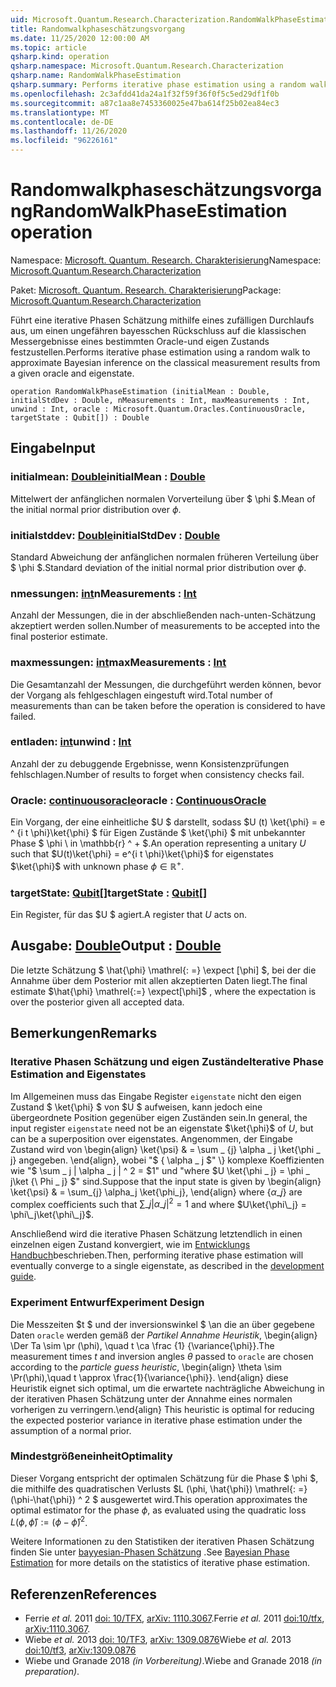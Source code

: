 ```yaml
---
uid: Microsoft.Quantum.Research.Characterization.RandomWalkPhaseEstimation
title: Randomwalkphaseschätzungsvorgang
ms.date: 11/25/2020 12:00:00 AM
ms.topic: article
qsharp.kind: operation
qsharp.namespace: Microsoft.Quantum.Research.Characterization
qsharp.name: RandomWalkPhaseEstimation
qsharp.summary: Performs iterative phase estimation using a random walk to approximate Bayesian inference on the classical measurement results from a given oracle and eigenstate.
ms.openlocfilehash: 2c3afdd41da24a1f32f59f36f0f5c5ed29df1f0b
ms.sourcegitcommit: a87c1aa8e7453360025e47ba614f25b02ea84ec3
ms.translationtype: MT
ms.contentlocale: de-DE
ms.lasthandoff: 11/26/2020
ms.locfileid: "96226161"
---
```

# <a name="randomwalkphaseestimation-operation"></a><span data-ttu-id="c146e-102">Randomwalkphaseschätzungsvorgang</span><span class="sxs-lookup"><span data-stu-id="c146e-102">RandomWalkPhaseEstimation operation</span></span>

<span data-ttu-id="c146e-103">Namespace: [Microsoft. Quantum. Research. Charakterisierung](xref:Microsoft.Quantum.Research.Characterization)</span><span class="sxs-lookup"><span data-stu-id="c146e-103">Namespace: [Microsoft.Quantum.Research.Characterization](xref:Microsoft.Quantum.Research.Characterization)</span></span>

<span data-ttu-id="c146e-104">Paket: [Microsoft. Quantum. Research. Charakterisierung](https://nuget.org/packages/Microsoft.Quantum.Research.Characterization)</span><span class="sxs-lookup"><span data-stu-id="c146e-104">Package: [Microsoft.Quantum.Research.Characterization](https://nuget.org/packages/Microsoft.Quantum.Research.Characterization)</span></span>


<span data-ttu-id="c146e-105">Führt eine iterative Phasen Schätzung mithilfe eines zufälligen Durchlaufs aus, um einen ungefähren bayesschen Rückschluss auf die klassischen Messergebnisse eines bestimmten Oracle-und eigen Zustands festzustellen.</span><span class="sxs-lookup"><span data-stu-id="c146e-105">Performs iterative phase estimation using a random walk to approximate Bayesian inference on the classical measurement results from a given oracle and eigenstate.</span></span>

```qsharp
operation RandomWalkPhaseEstimation (initialMean : Double, initialStdDev : Double, nMeasurements : Int, maxMeasurements : Int, unwind : Int, oracle : Microsoft.Quantum.Oracles.ContinuousOracle, targetState : Qubit[]) : Double
```


## <a name="input"></a><span data-ttu-id="c146e-106">Eingabe</span><span class="sxs-lookup"><span data-stu-id="c146e-106">Input</span></span>

### <a name="initialmean--double"></a><span data-ttu-id="c146e-107">initialmean: [Double](xref:microsoft.quantum.lang-ref.double)</span><span class="sxs-lookup"><span data-stu-id="c146e-107">initialMean : [Double](xref:microsoft.quantum.lang-ref.double)</span></span>

<span data-ttu-id="c146e-108">Mittelwert der anfänglichen normalen Vorverteilung über $ \phi $.</span><span class="sxs-lookup"><span data-stu-id="c146e-108">Mean of the initial normal prior distribution over $\phi$.</span></span>


### <a name="initialstddev--double"></a><span data-ttu-id="c146e-109">initialstddev: [Double](xref:microsoft.quantum.lang-ref.double)</span><span class="sxs-lookup"><span data-stu-id="c146e-109">initialStdDev : [Double](xref:microsoft.quantum.lang-ref.double)</span></span>

<span data-ttu-id="c146e-110">Standard Abweichung der anfänglichen normalen früheren Verteilung über $ \phi $.</span><span class="sxs-lookup"><span data-stu-id="c146e-110">Standard deviation of the initial normal prior distribution over $\phi$.</span></span>


### <a name="nmeasurements--int"></a><span data-ttu-id="c146e-111">nmessungen: [int](xref:microsoft.quantum.lang-ref.int)</span><span class="sxs-lookup"><span data-stu-id="c146e-111">nMeasurements : [Int](xref:microsoft.quantum.lang-ref.int)</span></span>

<span data-ttu-id="c146e-112">Anzahl der Messungen, die in der abschließenden nach-unten-Schätzung akzeptiert werden sollen.</span><span class="sxs-lookup"><span data-stu-id="c146e-112">Number of measurements to be accepted into the final posterior estimate.</span></span>


### <a name="maxmeasurements--int"></a><span data-ttu-id="c146e-113">maxmessungen: [int](xref:microsoft.quantum.lang-ref.int)</span><span class="sxs-lookup"><span data-stu-id="c146e-113">maxMeasurements : [Int](xref:microsoft.quantum.lang-ref.int)</span></span>

<span data-ttu-id="c146e-114">Die Gesamtanzahl der Messungen, die durchgeführt werden können, bevor der Vorgang als fehlgeschlagen eingestuft wird.</span><span class="sxs-lookup"><span data-stu-id="c146e-114">Total number of measurements than can be taken before the operation is considered to have failed.</span></span>


### <a name="unwind--int"></a><span data-ttu-id="c146e-115">entladen: [int](xref:microsoft.quantum.lang-ref.int)</span><span class="sxs-lookup"><span data-stu-id="c146e-115">unwind : [Int](xref:microsoft.quantum.lang-ref.int)</span></span>

<span data-ttu-id="c146e-116">Anzahl der zu debuggende Ergebnisse, wenn Konsistenzprüfungen fehlschlagen.</span><span class="sxs-lookup"><span data-stu-id="c146e-116">Number of results to forget when consistency checks fail.</span></span>


### <a name="oracle--continuousoracle"></a><span data-ttu-id="c146e-117">Oracle: [continuousoracle](xref:Microsoft.Quantum.Oracles.ContinuousOracle)</span><span class="sxs-lookup"><span data-stu-id="c146e-117">oracle : [ContinuousOracle](xref:Microsoft.Quantum.Oracles.ContinuousOracle)</span></span>

<span data-ttu-id="c146e-118">Ein Vorgang, der eine einheitliche $U $ darstellt, sodass $U (t) \ket{\phi} = e ^ {i t \phi}\ket{\phi} $ für Eigen Zustände $ \ket{\phi} $ mit unbekannter Phase $ \phi \ in \mathbb{r} ^ + $.</span><span class="sxs-lookup"><span data-stu-id="c146e-118">An operation representing a unitary $U$ such that $U(t)\ket{\phi} = e^{i t \phi}\ket{\phi}$ for eigenstates $\ket{\phi}$ with unknown phase $\phi \in \mathbb{R}^+$.</span></span>


### <a name="targetstate--qubit"></a><span data-ttu-id="c146e-119">targetState: [Qubit](xref:microsoft.quantum.lang-ref.qubit)[]</span><span class="sxs-lookup"><span data-stu-id="c146e-119">targetState : [Qubit](xref:microsoft.quantum.lang-ref.qubit)[]</span></span>

<span data-ttu-id="c146e-120">Ein Register, für das $U $ agiert.</span><span class="sxs-lookup"><span data-stu-id="c146e-120">A register that $U$ acts on.</span></span>



## <a name="output--double"></a><span data-ttu-id="c146e-121">Ausgabe: [Double](xref:microsoft.quantum.lang-ref.double)</span><span class="sxs-lookup"><span data-stu-id="c146e-121">Output : [Double](xref:microsoft.quantum.lang-ref.double)</span></span>

<span data-ttu-id="c146e-122">Die letzte Schätzung $ \hat{\phi} \mathrel{: =} \expect [\phi] $, bei der die Annahme über dem Posterior mit allen akzeptierten Daten liegt.</span><span class="sxs-lookup"><span data-stu-id="c146e-122">The final estimate $\hat{\phi} \mathrel{:=} \expect[\phi]$ , where the expectation is over the posterior given all accepted data.</span></span>

## <a name="remarks"></a><span data-ttu-id="c146e-123">Bemerkungen</span><span class="sxs-lookup"><span data-stu-id="c146e-123">Remarks</span></span>

### <a name="iterative-phase-estimation-and-eigenstates"></a><span data-ttu-id="c146e-124">Iterative Phasen Schätzung und eigen Zustände</span><span class="sxs-lookup"><span data-stu-id="c146e-124">Iterative Phase Estimation and Eigenstates</span></span>

<span data-ttu-id="c146e-125">Im Allgemeinen muss das Eingabe Register `eigenstate` nicht den eigen Zustand $ \ket{\phi} $ von $U $ aufweisen, kann jedoch eine übergeordnete Position gegenüber eigen Zuständen sein.</span><span class="sxs-lookup"><span data-stu-id="c146e-125">In general, the input register `eigenstate` need not be an eigenstate $\ket{\phi}$ of $U$, but can be a superposition over eigenstates.</span></span> <span data-ttu-id="c146e-126">Angenommen, der Eingabe Zustand wird von \begin{align} \ket{\psi} & = \sum \_ {j} \alpha \_ j \ket{\phi \_ j} angegeben. \end{align}, wobei "$ \{ \alpha \_ j $" \} komplexe Koeffizienten wie "$ \sum \_ j | \alpha \_ j | ^ 2 = $1" und "where $U \ket{\phi \_ j} = \phi \_ j\ket {\ Phi \_ j} $" sind.</span><span class="sxs-lookup"><span data-stu-id="c146e-126">Suppose that the input state is given by \begin{align} \ket{\psi} & = \sum\_{j} \alpha\_j \ket{\phi\_j}, \end{align} where $\{\alpha\_j\}$ are complex coefficients such that $\sum\_j |\alpha\_j|^2 = 1$ and where $U\ket{\phi\_j} = \phi\_j\ket{\phi\_j}$.</span></span>

<span data-ttu-id="c146e-127">Anschließend wird die iterative Phasen Schätzung letztendlich in einen einzelnen eigen Zustand konvergiert, wie im [Entwicklungs Handbuch](xref:microsoft.quantum.libraries.characterization#iterative-phase-estimation-without-eigenstates)beschrieben.</span><span class="sxs-lookup"><span data-stu-id="c146e-127">Then, performing iterative phase estimation will eventually converge to a single eigenstate, as described in the [development guide](xref:microsoft.quantum.libraries.characterization#iterative-phase-estimation-without-eigenstates).</span></span>

### <a name="experiment-design"></a><span data-ttu-id="c146e-128">Experiment Entwurf</span><span class="sxs-lookup"><span data-stu-id="c146e-128">Experiment Design</span></span>

<span data-ttu-id="c146e-129">Die Messzeiten $t $ und der inversionswinkel $ \an die an über gegebene Daten `oracle` werden gemäß der *Partikel Annahme Heuristik*, \begin{align} \Der Ta \sim \pr (\phi), \quad t \ca \frac {1} {\variance{\phi}}.</span><span class="sxs-lookup"><span data-stu-id="c146e-129">The measurement times $t$ and inversion angles $\theta$ passed to `oracle` are chosen according to the *particle guess heuristic*, \begin{align} \theta \sim \Pr(\phi),\quad t \approx \frac{1}{\variance{\phi}}.</span></span>
<span data-ttu-id="c146e-130">\end{align} diese Heuristik eignet sich optimal, um die erwartete nachträgliche Abweichung in der iterativen Phasen Schätzung unter der Annahme eines normalen vorherigen zu verringern.</span><span class="sxs-lookup"><span data-stu-id="c146e-130">\end{align} This heuristic is optimal for reducing the expected posterior variance in iterative phase estimation under the assumption of a normal prior.</span></span>

### <a name="optimality"></a><span data-ttu-id="c146e-131">Mindestgrößeneinheit</span><span class="sxs-lookup"><span data-stu-id="c146e-131">Optimality</span></span>

<span data-ttu-id="c146e-132">Dieser Vorgang entspricht der optimalen Schätzung für die Phase $ \phi $, die mithilfe des quadratischen Verlusts $L (\phi, \hat{\phi}) \mathrel{: =} (\phi-\hat{\phi}) ^ 2 $ ausgewertet wird.</span><span class="sxs-lookup"><span data-stu-id="c146e-132">This operation approximates the optimal estimator for the phase $\phi$, as evaluated using the quadratic loss $L(\phi, \hat{\phi}) \mathrel{:=} (\phi - \hat{\phi})^2$.</span></span>

<span data-ttu-id="c146e-133">Weitere Informationen zu den Statistiken der iterativen Phasen Schätzung finden Sie unter [bayyesian-Phasen Schätzung](xref:microsoft.quantum.libraries.characterization#bayesian-phase-estimation) .</span><span class="sxs-lookup"><span data-stu-id="c146e-133">See [Bayesian Phase Estimation](xref:microsoft.quantum.libraries.characterization#bayesian-phase-estimation) for more details on the statistics of iterative phase estimation.</span></span>

## <a name="references"></a><span data-ttu-id="c146e-134">Referenzen</span><span class="sxs-lookup"><span data-stu-id="c146e-134">References</span></span>

- <span data-ttu-id="c146e-135">Ferrie *et al.* 2011 [doi: 10/TFX](https://doi.org/10.1007/s11128-012-0407-6), [arXiv: 1110.3067](https://arxiv.org/abs/1110.3067).</span><span class="sxs-lookup"><span data-stu-id="c146e-135">Ferrie *et al.* 2011 [doi:10/tfx](https://doi.org/10.1007/s11128-012-0407-6), [arXiv:1110.3067](https://arxiv.org/abs/1110.3067).</span></span>
- <span data-ttu-id="c146e-136">Wiebe *et al.* 2013 [doi: 10/TF3](https://doi.org/10.1103/PhysRevLett.112.190501), [arXiv: 1309.0876](https://arxiv.org/abs/1309.0876)</span><span class="sxs-lookup"><span data-stu-id="c146e-136">Wiebe *et al.* 2013 [doi:10/tf3](https://doi.org/10.1103/PhysRevLett.112.190501), [arXiv:1309.0876](https://arxiv.org/abs/1309.0876)</span></span>
- <span data-ttu-id="c146e-137">Wiebe und Granade 2018 *(in Vorbereitung)*.</span><span class="sxs-lookup"><span data-stu-id="c146e-137">Wiebe and Granade 2018 *(in preparation)*.</span></span>